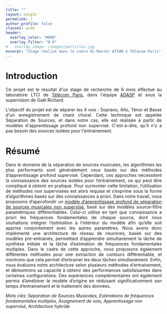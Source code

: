 ```yaml
---
title: ""
layout: single
permalink: /
author_profile: false
classes: wide
header:
  overlay_color: "#000"
  overlay_filter: "0.6"
#   overlay_image: /images/particles.jpg
excerpt: "Stage réalisé dans le cadre du Master ATIAM à Télécom Paris"
---
```


# Introduction
<html>
<div style="text-align: justify">
<p>
Ce projet est le résultat d'un stage de recherche de 6 mois effectué au laboratoire LTCI de <a href="https://www.telecom-paris.fr/fr/recherche/laboratoires/laboratoire-traitement-et-communication-de-linformation-ltci" target="_blank" rel="noopener noreferrer">Télécom Paris</a>, dans l'équipe <a href="https://adasp.telecom-paris.fr/" target="_blank" rel="noopener noreferrer">ADASP</a> et sous la supervision de Gaël Richard.
</p>

<p>
L'objectif du projet est de séparer les 4 voix : Soprano, Alto, Ténor et Basse d'un enregistrement de chant choral. Cette technique est appelée Séparation de Sources, et dans notre cas, elle est réalisée à partir de modèles d'apprentissage profond non supervisé. C'est-à-dire, qu'il n'y a pas besoin des sources isolées pour l'entrainement.
</p>
</div>
</html>

# Résumé

<html>
<div style="text-align: justify">
<p>
Dans le domaine de la séparation de sources musicales, les algorithmes les plus performants sont généralement ceux basés sur des méthodes d’apprentissage profond supervisé. Cependant, ces approches nécessitent la connaissance des sources isolées pour l’entrainement, ce qui peut être compliqué à obtenir en pratique. Pour surmonter cette limitation, l’utilisation de méthodes non supervisées est alors requise et s’exprime sous la forme d’algorithmes basés sur des connaissances a priori. Dans notre travail, nous proposons d’approfondir un <a href="https://ieeexplore.ieee.org/document/10058592" target="_blank" rel="noopener noreferrer">modèle d’apprentissage profond de séparation de sources musicales non supervisé</a>, basé sur des modèles source-filtre paramétriques différentiables. Celui-ci utilise en tant que connaissance a priori les fréquences fondamentales de chaque source, dont nous souhaitons intégrer l’estimation à l’intérieur du modèle afin qu’elle soit apprise conjointement avec les autres paramètres. Nous avons donc implémenté une architecture de réseau de neurones, basée sur des modèles pré-entrainés, permettant d’apprendre simultanément la tâche de synthèse initiale et la tâche d’estimation de fréquences fondamentales multiples. Dans le cadre de cette approche, nous proposons également différentes méthodes pour une extraction de contours différentiable, et montrons que cela permet d’entrainer les deux tâches simultanément. Enfin, nous évaluons notre architecture selon plusieurs méthodes d’entrainement, et démontrons sa capacité à obtenir des performances satisfaisantes dans certaines configurations. Des expériences complémentaires ont également permis d’améliorer le modèle d’origine en réduisant significativement son temps d’entrainement et le traitement des données.
</p>

</div>
</html>

*Mots clés: Séparation de Sources Musicales, Estimations de fréquences fondamentales multiples, Assignement de voix, Apprentissage non supervisé, Architecture hybride*
